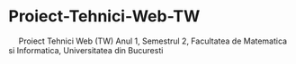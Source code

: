 # Proiect-Tehnici-Web-TW

&emsp; Proiect Tehnici Web (TW) Anul 1, Semestrul 2, Facultatea de Matematica si Informatica, Universitatea din Bucuresti <br/>


